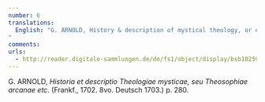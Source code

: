 ```yaml
---
number: 6
translations:
  English: "G. ARNOLD, History & description of mystical theology, or esoteric Theosophy. ([Latin edition:] Frankfurt, 1702. 8vo. German [edition]: 1703.) p. 280. [Trans. J. Bock]
"
comments:
urls:
  - http://reader.digitale-sammlungen.de/de/fs1/object/display/bsb10259636_00005.html
---
```


G. ARNOLD, <em>Historia et descriptio Theologiae mysticae, seu Theosophiae arcanae etc.</em> (Frankf., 1702. 8vo. Deutsch 1703.) p. 280.
